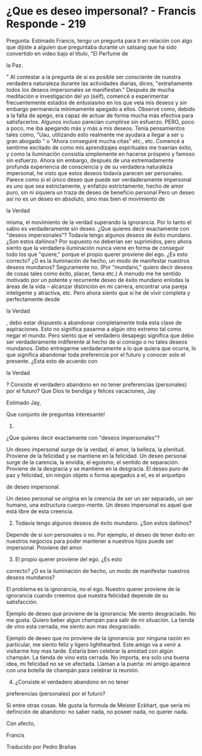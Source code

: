 # ¿Que es deseo impersonal? - Francis Responde - 219

Pregunta: Estimado Francis, tengo un pregunta para ti en relación con algo que dijiste a alguien que preguntaba durante un satsang que ha sido convertido en video bajo el título, "El Perfume de

la Paz.

" Al contestar a la pregunta de si es posible ser consciente de nuestra verdadera naturaleza durante las actividades diarias, dices, "extrañamente todos los deseos impersonales se manifiestan." Después de mucha meditación e investigación del yo (self), comencé a experimentar frecuentemente estados de entusiasmo en los que veía mis deseos y sin embargo permanecía mínimamente apegado a ellos. Observé como, debido a la falta de apego, era capaz de actuar de forma mucha más efectiva para satisfacerlos. Algunos incluso parecían cumplirse sin esfuerzo. PERO, poco a poco, me iba apegando más y más a mis deseos. Tenía pensamientos tales como, "Uau, utilizando esto realmente me ayudara a llegar a ser u gran abogado " o "Ahora conseguiré mucha citas" etc., etc. Comencé a sentirme excitado de como mis aprendizajes espirituales me traerían éxito, y como la iluminación consistía simplemente en hacerse próspero y famoso sin esfuerzo. Ahora sin embargo, después de una extremadamente profunda experiencia de consciencia y de su verdadera naturaleza impersonal, he visto que estos deseos todavía parecen ser personales. Parece como si el único deseo que puede ser verdaderamente impersonal es uno que sea estrictamente, y enfatizo estrictamente, hecho de amor puro, sin ni siquiera un traza de deseo de beneficio personal Pero un deseo así no es un deseo en absoluto, sino mas bien el movimiento de

la Verdad

misma, el movimiento de la verdad superando la ignorancia. Por lo tanto el sabio es verdaderamente sin deseo. ¿Que quieres decir exactamente con "deseos impersonales"? Todavía tengo algunos deseos de éxito mundano. ¿Son estos dañinos? Por supuesto no deberían ser suprimidos, pero ahora siento que la verdadera iluminación nunca viene en forma de conseguir todo los que "quiere," porque el propio querer proviene del ego. ¿Es esto correcto? ¿O es la iluminación de hecho, un modo de manifestar nuestros deseos mundanos? Seguramente no. (Por "mundano," quiero decir deseos de cosas tales como éxito, placer, fama etc.) A menudo me he sentido motivado por un potente y recurrente deseo de éxito mundano enlodas la áreas de la vida – alcanzar distinción en mi carrera, encontrar una pareja inteligente y atractiva, etc. Pero ahora siento que si he de vivir completa y perfectamente desde

la Verdad

, debo estar dispuesto a abandonar completamente toda esta clase de aspiraciones. Esto no significa pasarme a algún otro extremo tal como negar el mundo. Pero siento que el verdadero desapego significa que debo ser verdaderamente indiferente al hecho de si consigo o no tales deseos mundanos. Debo entregarme verdaderamente a lo que quiera que ocurra, lo que significa abandonar toda preferencia por el futuro y conocer solo el presente. ¿Esta esto de acuerdo con

la Verdad

? Consiste el verdadero abandono en no tener preferencias (personales) por el futuro? Que Dios te bendiga y felices vacaciones, Jay

Estimado Jay,

Que conjunto de preguntas interesante!

1.

¿Que quieres decir exactamente con "deseos impersonales"?

Un deseo impersonal surge de la verdad, el amor, la belleza, la plenitud. Proviene de la felicidad y se mantiene en la felicidad. Un deseo personal surge de la carencia, la envidia, el egoísmo, el sentido de separación. Proviene de la desgracia y se mantiene en la desgracia. El deseo puro de paz y felicidad, sin ningún objeto o forma apegados a el, es el arquetipo

de deseo impersonal.

Un deseo personal se origina en la creencia de ser un ser separado, un ser humano, una estructura cuerpo-mente. Un deseo impersonal es aquel que está libre de esta creencia.

2. Todavía tengo algunos deseos de éxito mundano. ¿Son estos dañinos?

Depende de si son personales o no. Por ejemplo, el deseo de tener éxito en nuestros negocios para poder mantener a nuestros hijos puede ser impersonal. Proviene del amor.

3. El propio querer proviene del ego. ¿Es esto

correcto? ¿O es la iluminación de hecho, un modo de manifestar nuestros deseos mundanos?

El problema es la ignorancia, no el ego. Nuestro querer proviene de la ignorancia cuando creemos que nuestra felicidad depende de su satisfacción.

Ejemplo de deseo que proviene de la ignorancia: Me siento desgraciado. No me gusta. Quiero beber algún champán para salir de mi situación. La tienda de vino esta cerrada, me siento aun mas desgraciado.

Ejemplo de deseo que no proviene de la ignorancia: por ninguna razón en particular, me siento feliz y ligero lighthearted. Este amigo va a venir a visitarme hoy mas tarde. Estaría bien celebrar la amistad con algún champán. La tienda de vino esta cerrada. No importa, era solo una buena idea, mi felicidad no se ve afectada. Llaman a la puerta: mi amigo aparece con una botella de champán para celebrar la reunión.

4. ¿Consiste el verdadero abandono en no tener

preferencias (personales) por el futuro?

Si entre otras cosas. Me gusta la formula de Meister Eckhart, que sería mi definición de abandono: no saber nada, no poseer nada, no querer nada.

Con afecto,

Francis

Traducido por Pedro Brañas

